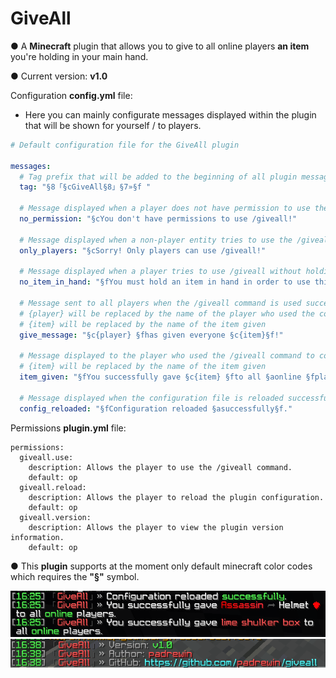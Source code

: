 # GiveAll

● A **Minecraft** plugin that allows you to give to all online players **an item** you're holding in your main hand.

● Current version: **v1.0** 

Configuration **config.yml** file:
- Here you can mainly configurate messages displayed within the plugin that will be shown for yourself / to players.
```yaml
# Default configuration file for the GiveAll plugin

messages:
  # Tag prefix that will be added to the beginning of all plugin messages
  tag: "§8「§cGiveAll§8」§7»§f "

  # Message displayed when a player does not have permission to use the /giveall command
  no_permission: "§cYou don't have permissions to use /giveall!"

  # Message displayed when a non-player entity tries to use the /giveall command
  only_players: "§cSorry! Only players can use /giveall!"

  # Message displayed when a player tries to use /giveall without holding an item
  no_item_in_hand: "§fYou must hold an item in hand in order to use this command."

  # Message sent to all players when the /giveall command is used successfully
  # {player} will be replaced by the name of the player who used the command
  # {item} will be replaced by the name of the item given
  give_message: "§c{player} §fhas given everyone §c{item}§f!"

  # Message displayed to the player who used the /giveall command to confirm the item was given
  # {item} will be replaced by the name of the item given
  item_given: "§fYou successfully gave §c{item} §fto all §aonline §fplayers."

  # Message displayed when the configuration file is reloaded successfully using /giveall reload
  config_reloaded: "§fConfiguration reloaded §asuccessfully§f."
```

Permissions **plugin.yml** file:

```
permissions:
  giveall.use:
    description: Allows the player to use the /giveall command.
    default: op
  giveall.reload:
    description: Allows the player to reload the plugin configuration.
    default: op
  giveall.version:
    description: Allows the player to view the plugin version information.
    default: op
```

● This **plugin** supports at the moment only default minecraft color codes which requires the **"§"** symbol. 

![alt text](giveallplugin.png)
![alt text](giveallversion.png)